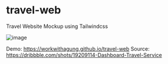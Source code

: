 # travel-web
Travel Website Mockup using Tailwindcss

![image](https://user-images.githubusercontent.com/107911369/199918606-24cb55b2-ae2c-4241-9b49-a46f01402fed.png)

Demo: https://workwithagung.github.io/travel-web
Source: https://dribbble.com/shots/19209114-Dashboard-Travel-Service
